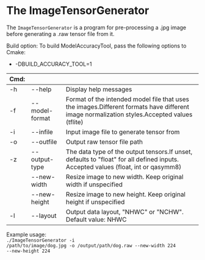 # The ImageTensorGenerator

The `ImageTensorGenerator` is a program for pre-processing a .jpg image before generating a .raw tensor file from it.

Build option:
To build ModelAccuracyTool, pass the following options to Cmake:
* -DBUILD_ACCURACY_TOOL=1

|Cmd:|||
| ---|---|---|
| -h | --help         | Display help messages |
| -f | --model-format | Format of the intended model file that uses the images.Different formats have different image normalization styles.Accepted values (tflite) |
| -i | --infile       | Input image file to generate tensor from |
| -o | --outfile      | Output raw tensor file path |
| -z | --output-type  | The data type of the output tensors.If unset, defaults to "float" for all defined inputs. Accepted values (float, int or qasymm8)
|    | --new-width    |Resize image to new width. Keep original width if unspecified |
|    | --new-height   |             Resize image to new height. Keep original height if unspecified |
| -l | --layout       | Output data layout, "NHWC" or "NCHW". Default value: NHWC |

Example usage: <br>
<code>./ImageTensorGenerator -i /path/to/image/dog.jpg -o /output/path/dog.raw --new-width 224 --new-height 224</code>
